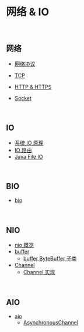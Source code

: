 # 网络 & IO

&nbsp;

## 网络

- [网络协议](docs/io-protocol.md)

- [TCP](docs/io-tcp.md)
- [HTTP & HTTPS](docs/io-http-https.md)
- [Socket](docs/socket.md)

&nbsp;

## IO

- [系统 IO 原理](docs/system-io.md)
- [IO 路由](docs/io-route.md)
- [Java File IO](docs/io.md)

&nbsp;

## BIO

- [bio](docs/io-bio.md)

&nbsp;

## NIO

- [nio 概览](docs/io-nio.md)
- [buffer](docs/nio-buffer.md)
  - [buffer ByteBuffer 子类](docs/nio-buffer-bytebuffer.md)
- [Channel](docs/nio-channel.md)
  - [Channel 实现](docs/nio-channel-implement.md)

&nbsp;

## AIO

- [aio](docs/io-aio.md)
  - [AsynchronousChannel](docs/aio-asynchronous-channel.md)

&nbsp;





